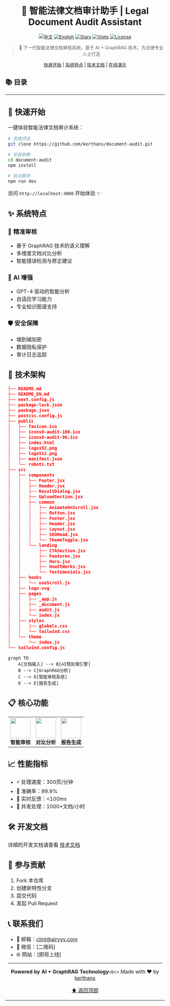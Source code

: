 <div align="center">

# 🎯 智能法律文档审计助手 | Legal Document Audit Assistant

[![中文](https://img.shields.io/badge/语言-中文-red.svg)](./README.md)
[![English](https://img.shields.io/badge/Lang-English-blue.svg)](./README_EN.md)
[![Stars](https://img.shields.io/github/stars/kerthans/document-audit?style=social)](https://github.com/kerthans/frontend)
[![Visits](https://hits.seeyoufarm.com/api/count/incr/badge.svg?url=https%3A%2F%2Fgithub.com%2Fkerthans%2Fdocument-audit&count_bg=%2379C83D&title_bg=%23555555&icon=&icon_color=%23E7E7E7&title=visits&edge_flat=false)](https://hits.seeyoufarm.com)
[![License](https://img.shields.io/badge/license-MIT-blue.svg)](LICENSE)

<!-- <p align="center">
  <img src="public/icons8-audit-96.ico" alt="法律文档审计" width="200">
</p> -->

> 🤖 下一代智能法律文档审核系统，基于 AI + GraphRAG 技术，为法律专业人士打造

[快速开始](#快速开始) | [系统特点](#系统特点) | [技术文档](./docs/guide.md) | [在线演示](https://demo.example.com)

</div>

## 📚 目录

<table>
<tr>
<td>

## 🚀 快速开始

一键体验智能法律文档审计系统：

```bash
# 克隆项目
git clone https://github.com/kerthans/document-audit.git

# 安装依赖
cd document-audit
npm install

# 启动服务
npm run dev
```

访问 `http://localhost:3000` 开始体验 ✨

## ✨ 系统特点

### 🎯 精准审核

- 基于 GraphRAG 技术的语义理解
- 多维度文档对比分析
- 智能错误检测与修正建议

### 🤖 AI 增强

- GPT-4 驱动的智能分析
- 自适应学习能力
- 专业知识图谱支持

### 🛡️ 安全保障

- 端到端加密
- 数据隐私保护
- 审计日志追踪

## 🔧 技术架构

```json
├── README.md
├── README_EN.md
├── next.config.js
├── package-lock.json
├── package.json
├── postcss.config.js
├── public
│   ├── favicon.ico
│   ├── icons8-audit-100.ico
│   ├── icons8-audit-96.ico
│   ├── index.html
│   ├── logo192.png
│   ├── logo512.png
│   ├── manifest.json
│   └── robots.txt
├── src
│   ├── components
│   │   ├── Footer.jsx
│   │   ├── Header.jsx
│   │   ├── ResultDialog.jsx
│   │   ├── UploadSection.jsx
│   │   ├── common
│   │   │   ├── AnimateOnScroll.jsx
│   │   │   ├── Button.jsx
│   │   │   ├── Footer.jsx
│   │   │   ├── Header.jsx
│   │   │   ├── Layout.jsx
│   │   │   ├── SEOHead.jsx
│   │   │   └── ThemeToggle.jsx
│   │   └── landing
│   │       ├── CTASection.jsx
│   │       ├── Features.jsx
│   │       ├── Hero.jsx
│   │       ├── HowItWorks.jsx
│   │       └── Testimonials.jsx
│   ├── hooks
│   │   └── useScroll.js
│   ├── logo.svg
│   ├── pages
│   │   ├── _app.js
│   │   ├── _document.js
│   │   ├── audit.js
│   │   └── index.js
│   ├── styles
│   │   ├── globals.css
│   │   └── tailwind.css
│   └── theme
│       └── index.js
└── tailwind.config.js
```

```mermaid
graph TD
    A[文档输入] --> B[AI预处理引擎]
    B --> C[GraphRAG分析]
    C --> D[智能审核系统]
    D --> E[报告生成]
```

## 📋 核心功能

<table>
<tr>
<td align="center">
<img src="data:image/svg+xml;base64,[BASE64_ENCODED_SVG]" width="64" height="64"><br>
<b>智能审核</b>
</td>
<td align="center">
<img src="data:image/svg+xml;base64,[BASE64_ENCODED_SVG]" width="64" height="64"><br>
<b>对比分析</b>
</td>
<td align="center">
<img src="data:image/svg+xml;base64,[BASE64_ENCODED_SVG]" width="64" height="64"><br>
<b>报告生成</b>
</td>
</tr>
</table>

## 📈 性能指标

- ⚡️ 处理速度：300页/分钟
- 🎯 准确率：99.9%
- 🔄 实时反馈：<100ms
- 💪 并发处理：1000+文档/小时

## 🛠️ 开发文档

详细的开发文档请查看 [技术文档](./docs/guide.md)

## 🤝 参与贡献

1. Fork 本仓库
2. 创建新特性分支
3. 提交代码
4. 发起 Pull Request

## 📞 联系我们

- 📧 邮箱：clint@airyyy.com
- 💬 微信：[二维码]
- 🌐 网站：[即将上线]

<div align="center">

---

**Powered by AI + GraphRAG Technology**`<br>`
Made with ❤️ by [kerthans](https://github.com/kerthans)

[⬆ 返回顶部](#智能法律文档审计助手--legal-document-audit-assistant)

</div>
